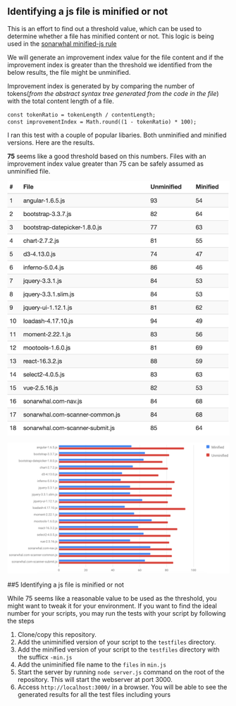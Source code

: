 ## Identifying a js file is minified or not

This is an effort to find out a threshold value, which can be used to determine whether a file has minified content or not. This logic is being used in the [sonarwhal minified-js rule](https://sonarwhal.com/docs/user-guide/rules/rule-minified-js/)

We will generate an improvement index value for the file content and if the improvement index is greater than the threshold we identified from the below results, the file might be unminified.

Improvement index is generated by by comparing the number of tokens(*from the abstract syntax tree generated from the code in the file*) with the total content length of a file.

    const tokenRatio = tokenLength / contentLength;
    const improvementIndex = Math.round((1 - tokenRatio) * 100);

I ran this test with a couple of popular libaries. Both unminified and minified versions. Here are the results.

**75** seems like a good threshold based on this numbers. Files with an improvement index value greater than 75 can be safely assumed as unminified file.

![alt text](/statics/improvement-index-table.png "Tabular data")

![alt text](/statics/improvement-index-chart.png "Chart data")

##5 Identifying a js file is minified or not

While 75 seems like a reasonable value to be used as the threshold, you might want to tweak it for your environment. If you want to find the ideal number for your scripts, you may run the tests with your script by following the steps

1. Clone/copy this repository.
2. Add the uniminified version of your script to the `testfiles` directory.
3. Add the minified version of your script to the `testfiles` directory with the sufficx `-min.js`
4. Add the uniminified file name to the `files` in `min.js`
5. Start the server by running `node server.js` command on the root of the repository. This will start the webserver at port 3000.
6. Access `http://localhost:3000/` in a browser. You will be able to see the generated results for all the test files including yours
